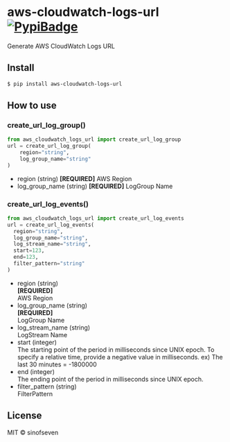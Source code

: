 # aws-cloudwatch-logs-url [![PypiBadge]][Pypi]

[PypiBadge]: https://img.shields.io/pypi/pyversions/aws-cloudwatch-logs-url
[Pypi]: https://pypi.org/project/aws-cloudwatch-logs-url/

Generate AWS CloudWatch Logs URL

## Install

```bash
$ pip install aws-cloudwatch-logs-url
```

## How to use
### create_url_log_group()
```python
from aws_cloudwatch_logs_url import create_url_log_group
url = create_url_log_group(
    region="string",
    log_group_name="string"
)
```
- region (string)
  **[REQUIRED]**
  AWS Region
- log_group_name (string)
  **[REQUIRED]**
  LogGroup Name

### create_url_log_events()
```python
from aws_cloudwatch_logs_url import create_url_log_events
url = create_url_log_events(
  region="string",
  log_group_name="string",
  log_stream_name="string",
  start=123,
  end=123,
  filter_pattern="string"
)
```
- region (string)  
  **[REQUIRED]**  
  AWS Region
- log_group_name (string)  
  **[REQUIRED]**  
  LogGroup Name
- log_stream_name (string)  
  LogStream Name
- start (integer)  
  The starting point of the period in milliseconds since UNIX epoch. To specify a relative time, provide a negative value in milliseconds. ex) The last 30 minutes = -1800000
- end (integer)  
  The ending point of the period in milliseconds since UNIX epoch.
- filter_pattern (string)  
  FilterPattern

## License

MIT © sinofseven
